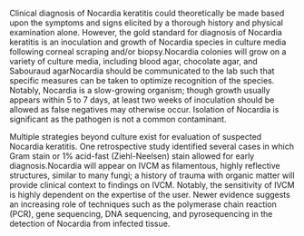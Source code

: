Clinical diagnosis of Nocardia keratitis could theoretically be made based upon the symptoms and signs elicited by a thorough history and physical examination alone. However, the gold standard for diagnosis of Nocardia keratitis is an inoculation and growth of Nocardia species in culture media following corneal scraping and/or biopsy.Nocardia colonies will grow on a variety of culture media, including blood agar, chocolate agar, and Sabouraud agarNocardia should be communicated to the lab such that specific measures can be taken to optimize recognition of the species. Notably, Nocardia is a slow-growing organism; though growth usually appears within 5 to 7 days, at least two weeks of inoculation should be allowed as false negatives may otherwise occur. Isolation of Nocardia is significant as the pathogen is not a common contaminant.

Multiple strategies beyond culture exist for evaluation of suspected Nocardia keratitis. One retrospective study identified several cases in which Gram stain or 1% acid-fast (Ziehl-Neelsen) stain allowed for early diagnosis.Nocardia will appear on IVCM as filamentous, highly reflective structures, similar to many fungi; a history of trauma with organic matter will provide clinical context to findings on IVCM. Notably, the sensitivity of IVCM is highly dependent on the expertise of the user. Newer evidence suggests an increasing role of techniques such as the polymerase chain reaction (PCR), gene sequencing, DNA sequencing, and pyrosequencing in the detection of Nocardia from infected tissue.